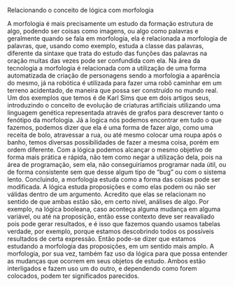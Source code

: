 Relacionando o conceito de lógica com morfologia

  A morfologia é mais precisamente um estudo da formação estrutura de algo, podendo ser coisas como imagens, ou algo como palavras e geralmente quando se fala em morfologia, ela é relacionada a morfologia de palavras, que, usando como exemplo, estuda a classe das palavras, diferente da sintaxe que trata do estudo das funções das palavras na oração muitas das vezes pode ser confundida com ela. Na área da tecnologia a morfologia é relacionada com a utilização de uma forma automatizada de criação de personagens sendo a morfologia a aparência do mesmo, já na robótica é utilizada para fazer uma robô caminhar em um terreno acidentado, de maneira que possa ser construído no mundo real. Um dos exemplos que temos é de Karl Sims que em dois artigos seus, introduzindo o conceito de evolução de criaturas artificiais utilizando uma linguagem genética representada através de grafos para descrever tanto o fenótipo da morfologia.
  Já a logica nós podemos encontrar em tudo o que fazemos, podemos dizer que ela é uma forma de fazer algo, como uma receita de bolo, atravessar a rua, ou até mesmo colocar uma roupa após o banho, temos diversas possibilidades de fazer a mesma coisa, porém em ordem diferente. Com a lógica podemos alcançar o mesmo objetivo de forma mais prática e rápida, não tem como negar a utilização dela, pois na área de programação, sem ela, não conseguiríamos programar nada útil, ou de forma consistente sem que desse algum tipo de “bug” ou com o sistema lento. 
  Concluindo, a morfologia estuda como a forma das coisas pode ser modificada. A lógica estuda proposições e como elas podem ou não ser válidas dentro de um argumento. Acredito que elas se relacionam no sentido de que ambas estão são, em certo nível, análises de algo. Por exemplo, na lógica booleana, caso aconteça alguma mudança em alguma variável, ou até na proposição, então esse contexto deve ser reavaliado pois pode gerar resultados, e é isso que fazemos quando usamos tabelas verdade, por exemplo, porque estamos descobrindo todos os possíveis resultados de certa expressão. Então pode-se dizer que estamos estudando a morfologia das proposições, em um sentido mais amplo. A morfologia, por sua vez, também faz uso da lógica para que possa entender as mudanças que ocorrem em seus objetos de estudo. Ambos estão interligados e fazem uso um do outro, e dependendo como forem colocados, podem ter significados parecidos.

